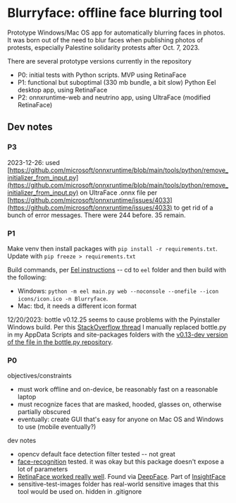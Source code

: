 # Blurryface: offline face blurring tool

Prototype Windows/Mac OS app for automatically blurring faces in photos. It was born out of the need to blur faces when publishing photos of protests, especially Palestine solidarity protests after Oct. 7, 2023.

There are several prototype versions currently in the repository
- P0: initial tests with Python scripts. MVP using RetinaFace
- P1: functional but suboptimal (330 mb bundle, a bit slow) Python Eel desktop app, using RetinaFace
- P2: onnxruntime-web and neutrino app, using UltraFace (modified RetinaFace)

## Dev notes

### P3

2023-12-26: used [https://github.com/microsoft/onnxruntime/blob/main/tools/python/remove_initializer_from_input.py](https://github.com/microsoft/onnxruntime/blob/main/tools/python/remove_initializer_from_input.py) on UltraFace .onnx file per [https://github.com/microsoft/onnxruntime/issues/4033](https://github.com/microsoft/onnxruntime/issues/4033) to get rid of a bunch of error messages. There were 244 before. 35 remain.

### P1

Make venv then install packages with `pip install -r requirements.txt`. Update with `pip freeze > requirements.txt`

Build commands, per [Eel instructions](https://github.com/python-eel/Eel#building-distributable-binary-with-pyinstaller) -- cd to `eel` folder and then build with the following:
- Windows: `python -m eel main.py web --noconsole --onefile --icon icons/icon.ico -n Blurryface`.
- Mac: tbd, it needs a different icon format

12/20/2023: bottle v0.12.25 seems to cause problems with the Pyinstaller Windows build. Per this [StackOverflow thread](https://stackoverflow.com/questions/75192206/why-my-packaged-eel-app-failed-to-execute-attributeerror-nonetype-object-ha) I manually replaced bottle.py in my AppData Scripts and site-packages folders with the [v0.13-dev version of the file in the bottle.py repository](https://github.com/bottlepy/bottle/blob/master/bottle.py).

### P0

objectives/constraints
- must work offline and on-device, be reasonably fast on a reasonable laptop
- must recognize faces that are masked, hooded, glasses on, otherwise partially obscured
- eventually: create GUI that's easy for anyone on Mac OS and Windows to use (mobile eventually?)

dev notes
- opencv default face detection filter tested -- not great
- [face-recognition](https://pypi.org/project/face-recognition/) tested. it was okay but this package doesn't expose a lot of parameters
- [RetinaFace worked really well](https://sefiks.com/2021/04/27/deep-face-detection-with-retinaface-in-python/). Found via [DeepFace](https://github.com/serengil/deepface). Part of [InsightFace](https://insightface.ai/)
- sensitive-test-images folder has real-world sensitive images that this tool would be used on. hidden in .gitignore